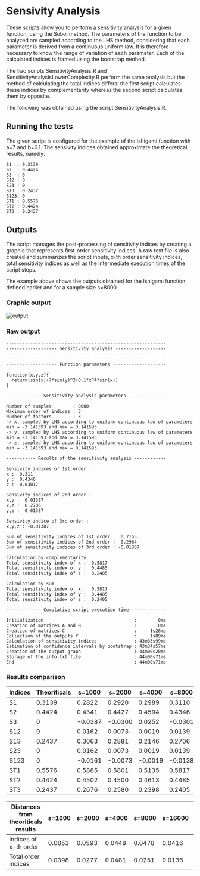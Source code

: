 # Sensivity Analysis

These scripts allow you to perform a sensitivity analysis for a given function, using the Sobol method. The parameters of the function to be analyzed are sampled according to the LHS method, considering that each parameter is derived from a continuous uniform law. It is therefore necessary to know the range of variation of each parameter. Each of the calculated indices is framed using the bootstrap method.

The two scripts SensitivityAnalysis.R and SensitivityAnalysisLowerComplexity.R perform the same analysis but the method of calculating the total indices differs: the first script calculates these indices by complementarity whereas the second script calculates them by opposite.

The following was obtained using the script SensitivityAnalysis.R.

## Running the tests

The given script is configured for the example of the Ishigami function with a=7 and b=0.1.
The sensivity indices obtained approximate the theoretical results, namely:
```
S1  : 0.3139
S2  : 0.4424
S3  : 0
S12 : 0
S23 : 0
S13 : 0.2437
S123: 0
ST1 : 0.5576
ST2 : 0.4424
ST3 : 0.2437
```

## Outputs

The script manages the post-processing of sensitivity indices by creating a graphic that represents first-order sensitivity indices.
A raw text file is also created and summarizes the script inputs, x-th order sensitivity indices, total sensitivity indices as well as the intermediate execution times of the script steps.

The example above shows the outputs obtained for the Ishigami function defined earlier and for a sample size s=8000.

### Graphic output

![output](https://user-images.githubusercontent.com/44723660/47966239-7f25f680-e050-11e8-98c5-e341eb33f8fa.jpg)

### Raw output

```
------------------------------------------------------------
------------------- Sensitivity analysis -------------------
------------------------------------------------------------

------------------- Function parameters --------------------

function(x,y,z){
  return(sin(x)+7*sin(y)^2+0.1*z^4*sin(x))
}

------------- Sensitivity analysis parameters --------------

Number of samples        : 8000 
Maximum order of indices : 3 
Number of factors        : 3 
-> x, sampled by LHS according to uniform continuous law of parameters min = -3.141593 and max = 3.141593
-> y, sampled by LHS according to uniform continuous law of parameters min = -3.141593 and max = 3.141593
-> z, sampled by LHS according to uniform continuous law of parameters min = -3.141593 and max = 3.141593

----------- Results of the sensitivity analysis ------------

Sensivity indices of 1st order :
x :  0.311
y :  0.4346
z : -0.03017

Sensivity indices of 2nd order :
x,y :  0.01387
x,z :  0.2706
y,z :  0.01387

Sensivity indice of 3rd order :
x,y,z : -0.01387

Sum of sensitivity indices of 1st order :  0.7155
Sum of sensitivity indices of 2nd order :  0.2984
Sum of sensitivity indices of 3rd order : -0.01387

Calculation by complementarity
Total sensitivity index of x :  0.5817
Total sensitivity index of y :  0.4485
Total sensitivity index of z :  0.2405

Calculation by sum
Total sensitivity index of x :  0.5817
Total sensitivity index of y :  0.4485
Total sensitivity index of z :  0.2405

------------- Cumulative script execution time -------------

Initialization                                  :        0ms
Creation of matrices A and B                    :        0ms
Creation of matrices C                          :     1s26ms
Collection of the outputs Y                     :     1s89ms
Calculation of sensitivity indices              : 43m33s99ms
Estimation of confidence intervals by bootstrap : 43m34s57ms
Creation of the output graph                    : 44m00s20ms
Storage of the info.txt file                    : 44m00s71ms
End                                             : 44m00s71ms
```

### Results comparison 

Indices | Theoriticals | s=1000 | s=2000 | s=4000 | s=8000 | s=16000 | s=32000
------- | ------------ | ------ | ------ | ------ | ------ | ------- | -------
S1 | 0.3139 | 0.2822 | 0.2920 | 0.2989 | 0.3110 | 0.3129 | 0.3111
S2 | 0.4424 | 0.4341 | 0.4427 | 0.4594 | 0.4346 | 0.4568 | 0.4397
S3 | 0 | -0.0387 | -0.0300 | 0.0252 | -0.0301 | 0.0161 | -0.0038
S12 | 0 | 0.0162 | 0.0073 | 0.0019 | 0.0139 | -0.0191 | 0.0074
S13 | 0.2437 | 0.3063 | 0.2881 | 0.2146 | 0.2706 | 0.2333 | 0.2457
S23 | 0 | 0.0162 | 0.0073 | 0.0019 | 0.0139 | -0.0191 | 0.0074
S123| 0 | -0.0161 | -0.0073 | -0.0019 | -0.0138 | 0.0192 | -0.0075
ST1 | 0.5576 | 0.5885 | 0.5801 | 0.5135 | 0.5817 | 0.5463 | 0.5567
ST2 | 0.4424 | 0.4502 | 0.4500 | 0.4613 | 0.4485 | 0.4376 | 0.4472
ST3 | 0.2437 | 0.2676 | 0.2580 | 0.2398 | 0.2405 | 0.2495 | 0.2418

Distances from theoriticals results | s=1000 | s=2000 | s=4000 | s=8000 | s=16000 | s=32000
----------------------------------- | ------ | ------ | ------ | ------ | ------- | -------
Indices of x-th order | 0.0853 | 0.0593 | 0.0448 | 0.0478 | 0.0416 | 0.0141
Total order indices | 0.0398 | 0.0277 | 0.0481 | 0.0251 | 0.0136 | 0.0052

